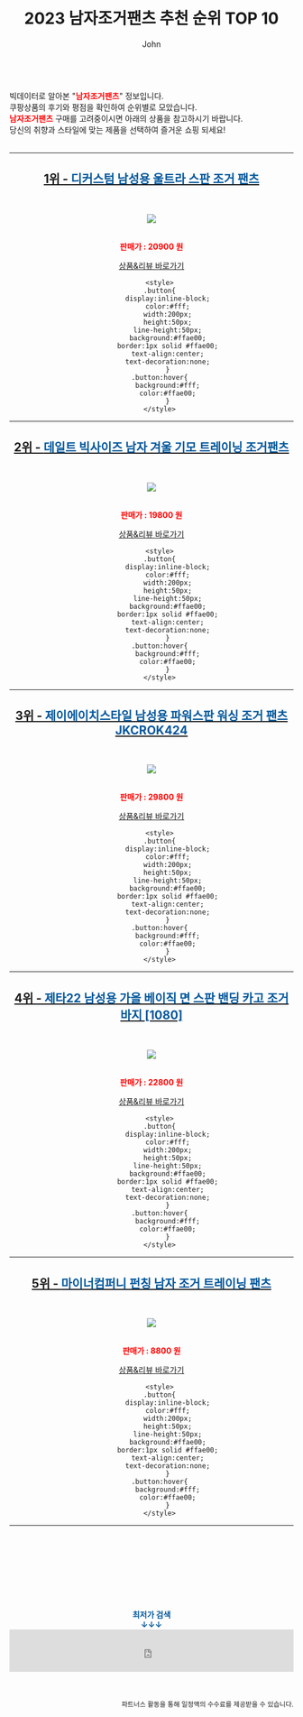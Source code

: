 ﻿---
layout: post
title:  "2023 남자조거팬츠 추천 순위 TOP 10"
author: John
categories: [ 패션의류 ]
tags: [ 남자조거팬츠 ]
image: https://static.coupangcdn.com/image/vendor_inventory/ecbd/7a0cb4629d5561b85c88d83574de7e9d0c933e96914f1b4aad6ff7475aeb.jpg 
description: "2023 남자조거팬츠 추천 순위 TOP 10 관련 상품으로 가장 고객 선호도가 높은 제품입니다."
toc: true
toc_sticky: true
---

<br>
빅데이터로 알아본 "<b><font color='#ff0000'>남자조거팬츠</font></b>" 정보입니다.
<br>
쿠팡상품의 후기와 평점을 확인하여 순위별로 모았습니다.
<br>
<b><font color='#ff0000'>남자조거팬츠</font></b>  구매를 고려중이시면 아래의 상품을 참고하시기 바랍니다.
<br>
당신의 취향과 스타일에 맞는 제품을 선택하여 즐거운 쇼핑 되세요!
<br><br>
<hr>
<p>
    
<center><h2><a href="https://link.coupang.com/re/AFFSDP?lptag=AF7307611&pageKey=4821882670&itemId=6212748390&vendorItemId=74544053097&traceid=V0-153-71c3c303c0a961f9&requestid=20230225113014634113947" target="_blank"><b>1위 - <font color='#01579B'>디커스텀 남성용 울트라 스판 조거 팬츠</font></b></a></h2><br>

<a href="https://link.coupang.com/re/AFFSDP?lptag=AF7307611&pageKey=4821882670&itemId=6212748390&vendorItemId=74544053097&traceid=V0-153-71c3c303c0a961f9&requestid=20230225113014634113947" target="_blank"><img src="https://static.coupangcdn.com/image/vendor_inventory/ecbd/7a0cb4629d5561b85c88d83574de7e9d0c933e96914f1b4aad6ff7475aeb.jpg"></a><br><br>

<b><font color='#ff0000'>판매가 : 20900 원</font></b><br>

<a href="https://link.coupang.com/re/AFFSDP?lptag=AF7307611&pageKey=4821882670&itemId=6212748390&vendorItemId=74544053097&traceid=V0-153-71c3c303c0a961f9&requestid=20230225113014634113947" target="_blank" class="button">상품&리뷰 바로가기</a><p>

        <style>
        .button{
            display:inline-block;
            color:#fff;
            width:200px;
            height:50px;
            line-height:50px;
            background:#ffae00;
            border:1px solid #ffae00;
            text-align:center;
            text-decoration:none;
            }
        .button:hover{
            background:#fff;
            color:#ffae00;
            }
        </style>

<hr>

<center><h2><a href="https://link.coupang.com/re/AFFSDP?lptag=AF7307611&pageKey=6883132197&itemId=16500823826&vendorItemId=83688414842&traceid=V0-153-f6d6f655ef30cd75&requestid=20230225113014634113947" target="_blank"><b>2위 - <font color='#01579B'>데일트 빅사이즈 남자 겨울 기모 트레이닝 조거팬츠</font></b></a></h2><br>

<a href="https://link.coupang.com/re/AFFSDP?lptag=AF7307611&pageKey=6883132197&itemId=16500823826&vendorItemId=83688414842&traceid=V0-153-f6d6f655ef30cd75&requestid=20230225113014634113947" target="_blank"><img src="https://static.coupangcdn.com/image/vendor_inventory/2cd9/49fb16ed1855849fc1a4f8225c91acd3e19ee0e02df3523178eb76949ba1.JPG"></a><br><br>

<b><font color='#ff0000'>판매가 : 19800 원</font></b><br>

<a href="https://link.coupang.com/re/AFFSDP?lptag=AF7307611&pageKey=6883132197&itemId=16500823826&vendorItemId=83688414842&traceid=V0-153-f6d6f655ef30cd75&requestid=20230225113014634113947" target="_blank" class="button">상품&리뷰 바로가기</a><p>

        <style>
        .button{
            display:inline-block;
            color:#fff;
            width:200px;
            height:50px;
            line-height:50px;
            background:#ffae00;
            border:1px solid #ffae00;
            text-align:center;
            text-decoration:none;
            }
        .button:hover{
            background:#fff;
            color:#ffae00;
            }
        </style>

<hr>

<center><h2><a href="https://link.coupang.com/re/AFFSDP?lptag=AF7307611&pageKey=5653231369&itemId=9257719744&vendorItemId=76543307628&traceid=V0-153-d7a7ccf5234c15f5&requestid=20230225113014634113947" target="_blank"><b>3위 - <font color='#01579B'>제이에이치스타일 남성용 파워스판 워싱 조거 팬츠 JKCROK424</font></b></a></h2><br>

<a href="https://link.coupang.com/re/AFFSDP?lptag=AF7307611&pageKey=5653231369&itemId=9257719744&vendorItemId=76543307628&traceid=V0-153-d7a7ccf5234c15f5&requestid=20230225113014634113947" target="_blank"><img src="https://static.coupangcdn.com/image/retail/images/6412500314218329-5fcb0299-08f9-4b29-ada0-5ae95d98bdfd.jpg"></a><br><br>

<b><font color='#ff0000'>판매가 : 29800 원</font></b><br>

<a href="https://link.coupang.com/re/AFFSDP?lptag=AF7307611&pageKey=5653231369&itemId=9257719744&vendorItemId=76543307628&traceid=V0-153-d7a7ccf5234c15f5&requestid=20230225113014634113947" target="_blank" class="button">상품&리뷰 바로가기</a><p>

        <style>
        .button{
            display:inline-block;
            color:#fff;
            width:200px;
            height:50px;
            line-height:50px;
            background:#ffae00;
            border:1px solid #ffae00;
            text-align:center;
            text-decoration:none;
            }
        .button:hover{
            background:#fff;
            color:#ffae00;
            }
        </style>

<hr>

<center><h2><a href="https://link.coupang.com/re/AFFSDP?lptag=AF7307611&pageKey=6726081006&itemId=15656783132&vendorItemId=82872633253&traceid=V0-153-fe278eac3f87a9c4&requestid=20230225113014634113947" target="_blank"><b>4위 - <font color='#01579B'>제타22 남성용 가을 베이직 면 스판 밴딩 카고 조거바지 [1080]</font></b></a></h2><br>

<a href="https://link.coupang.com/re/AFFSDP?lptag=AF7307611&pageKey=6726081006&itemId=15656783132&vendorItemId=82872633253&traceid=V0-153-fe278eac3f87a9c4&requestid=20230225113014634113947" target="_blank"><img src="https://static.coupangcdn.com/image/vendor_inventory/b1f4/340126e381de736e9caff654378666d932a7723ec12fdd0b70923ca80542.jpg"></a><br><br>

<b><font color='#ff0000'>판매가 : 22800 원</font></b><br>

<a href="https://link.coupang.com/re/AFFSDP?lptag=AF7307611&pageKey=6726081006&itemId=15656783132&vendorItemId=82872633253&traceid=V0-153-fe278eac3f87a9c4&requestid=20230225113014634113947" target="_blank" class="button">상품&리뷰 바로가기</a><p>

        <style>
        .button{
            display:inline-block;
            color:#fff;
            width:200px;
            height:50px;
            line-height:50px;
            background:#ffae00;
            border:1px solid #ffae00;
            text-align:center;
            text-decoration:none;
            }
        .button:hover{
            background:#fff;
            color:#ffae00;
            }
        </style>

<hr>

<center><h2><a href="https://link.coupang.com/re/AFFSDP?lptag=AF7307611&pageKey=6328980382&itemId=13226494858&vendorItemId=80484755854&traceid=V0-153-a1f968046551ab94&requestid=20230225113014634113947" target="_blank"><b>5위 - <font color='#01579B'>마이너컴퍼니 펀칭 남자 조거 트레이닝 팬츠</font></b></a></h2><br>

<a href="https://link.coupang.com/re/AFFSDP?lptag=AF7307611&pageKey=6328980382&itemId=13226494858&vendorItemId=80484755854&traceid=V0-153-a1f968046551ab94&requestid=20230225113014634113947" target="_blank"><img src="https://static.coupangcdn.com/image/vendor_inventory/08c8/d962a5388dc1d50c477059aded1b29feeb28b676a587176a3338d3798bfd.jpg"></a><br><br>

<b><font color='#ff0000'>판매가 : 8800 원</font></b><br>

<a href="https://link.coupang.com/re/AFFSDP?lptag=AF7307611&pageKey=6328980382&itemId=13226494858&vendorItemId=80484755854&traceid=V0-153-a1f968046551ab94&requestid=20230225113014634113947" target="_blank" class="button">상품&리뷰 바로가기</a><p>

        <style>
        .button{
            display:inline-block;
            color:#fff;
            width:200px;
            height:50px;
            line-height:50px;
            background:#ffae00;
            border:1px solid #ffae00;
            text-align:center;
            text-decoration:none;
            }
        .button:hover{
            background:#fff;
            color:#ffae00;
            }
        </style>

<hr>

<br><br><br><br><br><br><br>
<center><b><font color='#01579B' size='medium'>최저가 검색<br>
↓↓↓</font></b></center>
<center><iframe src="https://coupa.ng/b1Tbjx" width="100%" height="75" frameborder="0" scrolling="no" referrerpolicy="unsafe-url"></iframe></center>
<br><br>
<p>
<small>
    <div align="right">파트너스 활동을 통해 일정액의 수수료를 제공받을 수 있습니다.</div>
</small>
</p>
